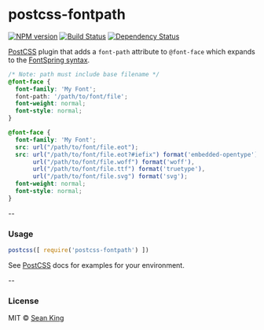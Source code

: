 # postcss-fontpath 
[![NPM version][npm-image]][npm-url] [![Build Status][travis-image]][travis-url] [![Dependency Status][daviddm-image]][daviddm-url]

[PostCSS] plugin that adds a `font-path` attribute to `@font-face` which expands to the [FontSpring syntax][fontspring].

```css
/* Note: path must include base filename */
@font-face {
  font-family: 'My Font';
  font-path: '/path/to/font/file';
  font-weight: normal;
  font-style: normal;
}
```

```css
@font-face {
  font-family: 'My Font';
  src: url("/path/to/font/file.eot");
  src: url("/path/to/font/file.eot?#iefix") format('embedded-opentype'),
       url("/path/to/font/file.woff") format('woff'),
       url("/path/to/font/file.ttf") format('truetype'),
       url("/path/to/font/file.svg") format('svg');
  font-weight: normal;
  font-style: normal;
}
```

--

### Usage

```js
postcss([ require('postcss-fontpath') ])
```

See [PostCSS] docs for examples for your environment.

--

### License

MIT © [Sean King](http://simpla.io)

[npm-image]: https://badge.fury.io/js/postcss-fontpath.svg
[npm-url]: https://npmjs.org/package/postcss-fontpath
[travis-image]: https://travis-ci.org/seaneking/postcss-fontpath.svg?branch=master
[travis-url]: https://travis-ci.org/seaneking/postcss-fontpath
[daviddm-image]: https://david-dm.org/seaneking/postcss-fontpath.svg?theme=shields.io
[daviddm-url]: https://david-dm.org/seaneking/postcss-fontpath
[PostCSS]: https://github.com/postcss/postcss
[fontspring]: http://blog.fontspring.com/2011/02/further-hardening-of-the-bulletproof-syntax/

